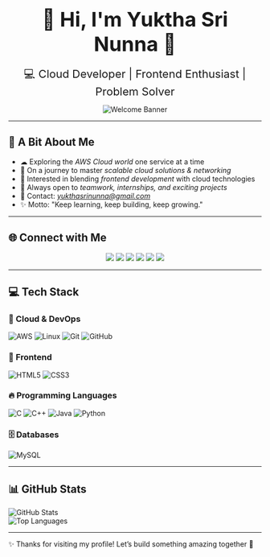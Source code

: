 <!-- Centered Intro -->
<div align="center">
  
# <span style="font-size:40px;">👋 Hi, I'm Yuktha Sri Nunna 🌟</span>  
<span style="font-size:22px;">💻 Cloud Developer | Frontend Enthusiast | Problem Solver</span>  

![Welcome Banner](https://capsule-render.vercel.app/api?type=waving&height=180&text=Welcome%20to%20My%20Profile!&fontAlign=50&fontAlignY=40&color=gradient&fontColor=ffffff&fontSize=40)

</div>

---

## 🚀 A Bit About Me  
- ☁ Exploring the *AWS Cloud world* one service at a time  
- 🌱 On a journey to master *scalable cloud solutions & networking*  
- 🎨 Interested in blending *frontend development* with cloud technologies  
- 🤝 Always open to *teamwork, internships, and exciting projects*  
- 📧 Contact: *yukthasrinunna@gmail.com*  
- ✨ Motto: "Keep learning, keep building, keep growing."  

---

## 🌐 Connect with Me  

<p align="center">
<a href="https://www.linkedin.com/in/yuktha-sri-nunna-8ab671302/"><img src="https://img.shields.io/badge/-LinkedIn-0077B5?style=for-the-badge&logo=linkedin&logoColor=white"></a>
<a href="https://github.com/YukthaSri-05"><img src="https://img.shields.io/badge/-GitHub-181717?style=for-the-badge&logo=github&logoColor=white"></a>
<a href="https://www.hackerrank.com/profile/yukthasrinunna"><img src="https://img.shields.io/badge/-HackerRank-2EC866?style=for-the-badge&logo=hackerrank&logoColor=white"></a>
<a href="https://leetcode.com/u/Yuktha_sri_05/"><img src="https://img.shields.io/badge/-LeetCode-FFA116?style=for-the-badge&logo=leetcode&logoColor=black"></a>
<a href="https://codeforces.com/profile/YukthaSri_05"><img src="https://img.shields.io/badge/-Codeforces-1F8ACB?style=for-the-badge&logo=codeforces&logoColor=white"></a>
<a href="https://www.codechef.com/users/yukthasrinunna"><img src="https://img.shields.io/badge/-CodeChef-5B4638?style=for-the-badge&logo=codechef&logoColor=white"></a>
</p>

---

## 💻 Tech Stack  

### 🚀 Cloud & DevOps  
![AWS](https://img.shields.io/badge/AWS-FF9900?style=for-the-badge&logo=amazon-aws&logoColor=white) 
![Linux](https://img.shields.io/badge/Linux-FCC624?style=for-the-badge&logo=linux&logoColor=black) 
![Git](https://img.shields.io/badge/Git-F05032?style=for-the-badge&logo=git&logoColor=white) 
![GitHub](https://img.shields.io/badge/GitHub-181717?style=for-the-badge&logo=github&logoColor=white)  

### 🎨 Frontend  
![HTML5](https://img.shields.io/badge/HTML5-E34F26?style=for-the-badge&logo=html5&logoColor=white) 
![CSS3](https://img.shields.io/badge/CSS3-1572B6?style=for-the-badge&logo=css3&logoColor=white)  

### 🔥 Programming Languages  
![C](https://img.shields.io/badge/C-00599C?style=for-the-badge&logo=c&logoColor=white) 
![C++](https://img.shields.io/badge/C++-00599C?style=for-the-badge&logo=c%2B%2B&logoColor=white) 
![Java](https://img.shields.io/badge/Java-007396?style=for-the-badge&logo=java&logoColor=white) 
![Python](https://img.shields.io/badge/Python-3776AB?style=for-the-badge&logo=python&logoColor=white)  

### 🗄️ Databases  
![MySQL](https://img.shields.io/badge/MySQL-4479A1?style=for-the-badge&logo=mysql&logoColor=white) 
  
---

## 📊 GitHub Stats  

![GitHub Stats](https://github-readme-stats.vercel.app/api?username=YukthaSri-05&show_icons=true&theme=tokyonight)  
![Top Languages](https://github-readme-stats.vercel.app/api/top-langs/?username=YukthaSri-05&layout=compact&theme=tokyonight)  

---

✨ Thanks for visiting my profile! Let’s build something amazing together 🚀

